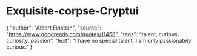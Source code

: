 # Exquisite-corpse-Cryptui

{
  "author": "Albert Einstein",
  "source": "https://www.goodreads.com/quotes/11458",
  "tags": "talent, curious, curiosity, passion",
  "text": "I have no special talent. I am only passionately curious."
}
